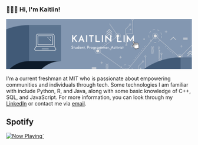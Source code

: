 ### 👩🏻‍💻 Hi, I'm Kaitlin!

![banner](/images/banner.png)

I'm a current freshman at MIT who is passionate about empowering communities and individuals through tech. Some technologies I am familiar with include Python, R, and Java, along with some basic knowledge of C++, SQL, and JavaScript. For more information, you can look through my [LinkedIn](https://linkedin.com/edukait) or contact me via [email](mailto:kaitlim@mit.edu).

## Spotify
<a href="https://natemoo-re.edukait.vercel.app/now-playing?open">
    <img src="https://natemoo-re.edukait.vercel.app/now-playing" width="256" height="64" alt="Now Playing">`
</a>
<!--
**edukait/edukait** is a ✨ _special_ ✨ repository because its `README.md` (this file) appears on your GitHub profile.
